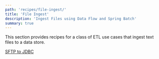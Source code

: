 ```yaml
---
path: 'recipes/file-ingest/'
title: 'File Ingest'
description: 'Ingest Files using Data Flow and Spring Batch'
summary: true
---
```


This section provides recipes for a class of ETL use cases that ingest text files to a data store.

[SFTP to JDBC](%currentPath%/recipes/file-ingest/sftp-to-jdbc)
